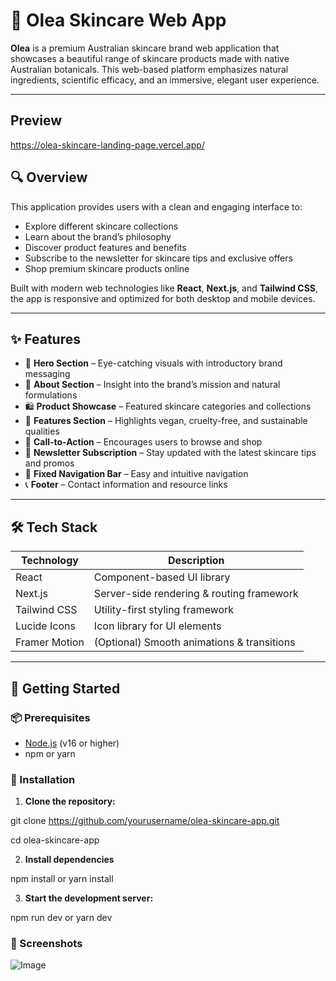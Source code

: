 # 🌿 Olea Skincare Web App

**Olea** is a premium Australian skincare brand web application that showcases a beautiful range of skincare products made with native Australian botanicals. This web-based platform emphasizes natural ingredients, scientific efficacy, and an immersive, elegant user experience.

---
## Preview
https://olea-skincare-landing-page.vercel.app/
## 🔍 Overview

This application provides users with a clean and engaging interface to:

- Explore different skincare collections
- Learn about the brand’s philosophy
- Discover product features and benefits
- Subscribe to the newsletter for skincare tips and exclusive offers
- Shop premium skincare products online

Built with modern web technologies like **React**, **Next.js**, and **Tailwind CSS**, the app is responsive and optimized for both desktop and mobile devices.

---

## ✨ Features

- 🌟 **Hero Section** – Eye-catching visuals with introductory brand messaging
- 📖 **About Section** – Insight into the brand’s mission and natural formulations
- 🛍️ **Product Showcase** – Featured skincare categories and collections
- 🌿 **Features Section** – Highlights vegan, cruelty-free, and sustainable qualities
- 🛒 **Call-to-Action** – Encourages users to browse and shop
- 📨 **Newsletter Subscription** – Stay updated with the latest skincare tips and promos
- 📌 **Fixed Navigation Bar** – Easy and intuitive navigation
- 📞 **Footer** – Contact information and resource links

---

## 🛠️ Tech Stack

| Technology     | Description                                  |
|----------------|----------------------------------------------|
| React          | Component-based UI library                   |
| Next.js        | Server-side rendering & routing framework    |
| Tailwind CSS   | Utility-first styling framework              |
| Lucide Icons   | Icon library for UI elements                 |
| Framer Motion  | (Optional) Smooth animations & transitions   |

---



## 🚀 Getting Started

### 📦 Prerequisites

- [Node.js](https://nodejs.org/) (v16 or higher)
- npm or yarn

### 🔧 Installation

1. **Clone the repository:**

git clone https://github.com/yourusername/olea-skincare-app.git


cd olea-skincare-app

2. **Install dependencies**

npm install
or
yarn install

3. **Start the development server:**

npm run dev
or
yarn dev

### 📸 Screenshots
![Image](https://github.com/user-attachments/assets/90aada31-f5a1-4cdf-9dcc-8d0a3874e15f)

